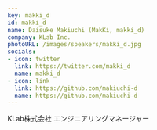 ```yaml
---
key: makki_d
id: makki_d
name: Daisuke Makiuchi (MakKi, makki_d)
company: KLab Inc.
photoURL: /images/speakers/makki_d.jpg
socials:
- icon: twitter
  link: https://twitter.com/makki_d
  name: makki_d
- icon: link
  link: https://github.com/makiuchi-d
  name: https://github.com/makiuchi-d
---
```

KLab株式会社 エンジニアリングマネージャー